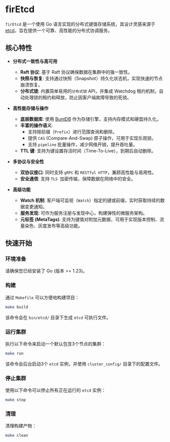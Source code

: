 # firEtcd

`firEtcd` 是一个使用 Go 语言实现的分布式键值存储系统，其设计灵感来源于 [etcd](https.go-etcd.io/)，旨在提供一个可靠、高性能的分布式协调服务。

## 核心特性

- **分布式一致性与高可用**
    - **Raft 协议**: 基于 Raft 协议确保数据在集群中的强一致性。
    - **快照与恢复**: 支持通过快照（Snapshot）持久化状态机，实现快速的节点崩溃恢复。
    - **分布式锁**: 内置简单易用的`分布式锁` API，并集成 Watchdog 租约机制，自动处理锁的租约和释放，防止因客户端故障导致的死锁。

- **高性能存储与操作**
    - **底层数据库**: 使用 [BuntDB](https://github.com/tidwall/buntdb) 作为存储引擎，支持内存模式和硬盘持久化。
    - **丰富的操作语义**:
        - 支持按前缀（`Prefix`）进行范围查询和删除。
        - 提供 `CAS` (Compare-And-Swap) 原子操作，可用于实现乐观锁。
        - 支持 `pipeline` 批量操作，减少网络开销，提升吞吐量。
    - **TTL 键**: 支持为键设置存活时间（Time-To-Live），到期后自动删除。

- **多协议与安全性**
    - **双协议接口**: 同时支持 `gRPC` 和 `RESTful HTTP`，兼顾高性能与易用性。
    - **安全通信**: 支持 `TLS `加密传输，保障数据在网络中的安全。

- **高级功能**
    - **Watch 机制**: 客户端可监视（`Watch`）指定的键或前缀，实时获取持续的数据变更通知。
    - **服务发现**: 可作为服务注册与发现中心，构建弹性的微服务架构。
    - **元标签 (MetaTags)**: 支持为键值对附加元数据，可用于实现版本控制、流量染色、灰度发布等高级功能。

## 快速开始

### 环境准备

请确保您已经安装了 Go (版本 >= 1.23)。

### 构建

通过 `Makefile` 可以方便地构建项目：

```bash
make build
```
该命令会在 `bin/etcd/` 目录下生成 `etcd` 可执行文件。

### 运行集群

执行以下命令来启动一个默认包含3个节点的集群：

```bash
make run
```

该命令会后台启动3个 `etcd` 实例，并使用 `cluster_config/` 目录下的配置文件。

### 停止集群

使用以下命令可以停止所有正在运行的 `etcd` 实例：

```bash
make stop
```


### 清理

清理构建产物：
```bash
make clean
```
